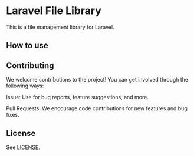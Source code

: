 # Laravel File Library

This is a file management library for Laravel.

## How to use

## Contributing

We welcome contributions to the project! You can get involved through the following ways:

Issue: Use for bug reports, feature suggestions, and more.

Pull Requests: We encourage code contributions for new features and bug fixes.

## License

See [LICENSE](./LICENSE).
